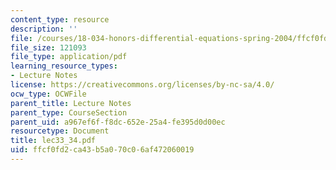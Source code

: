 ```yaml
---
content_type: resource
description: ''
file: /courses/18-034-honors-differential-equations-spring-2004/ffcf0fd2ca43b5a070c06af472060019_lec33_34.pdf
file_size: 121093
file_type: application/pdf
learning_resource_types:
- Lecture Notes
license: https://creativecommons.org/licenses/by-nc-sa/4.0/
ocw_type: OCWFile
parent_title: Lecture Notes
parent_type: CourseSection
parent_uid: a967ef6f-f8dc-652e-25a4-fe395d0d00ec
resourcetype: Document
title: lec33_34.pdf
uid: ffcf0fd2-ca43-b5a0-70c0-6af472060019
---
```


